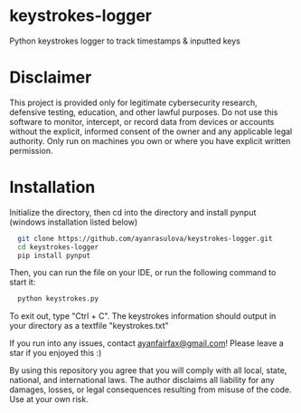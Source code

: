 # keystrokes-logger
Python keystrokes logger to track timestamps &amp; inputted keys

# Disclaimer
This project is provided only for legitimate cybersecurity research, defensive testing, education, and other lawful purposes. Do not use this software to monitor, intercept, or record data from devices or accounts without the explicit, informed consent of the owner and any applicable legal authority. Only run on machines you own or where you have explicit written permission.

# Installation

Initialize the directory, then cd into the directory and install pynput (windows installation listed below)

```bash
  git clone https://github.com/ayanrasulova/keystrokes-logger.git
  cd keystrokes-logger
  pip install pynput
```

Then, you can run the file on your IDE, or run the following command to start it:

```bash
  python keystrokes.py 
```

To exit out, type "Ctrl + C". The keystrokes information should output in your directory as a textfile "keystrokes.txt"

If you run into any issues, contact ayanfairfax@gmail.com! Please leave a star if you enjoyed this :)

By using this repository you agree that you will comply with all local, state, national, and international laws. The author disclaims all liability for any damages, losses, or legal consequences resulting from misuse of the code. Use at your own risk.
